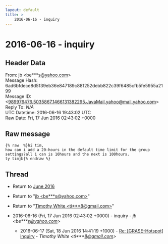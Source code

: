 ```yaml
---
layout: default
title: >
    2016-06-16 - inquiry
---
```


# 2016-06-16 - inquiry

## Header Data

From: jb \<be***s@yahoo.com\><br>
Message Hash: 6ad6bfdece8d5139eb36e847189c881252debb822c39f6485cfb5fe5955a2199<br>
Message ID: \<989976476.5035867.1466131382295.JavaMail.yahoo@mail.yahoo.com\><br>
Reply To: _N/A_<br>
UTC Datetime: 2016-06-16 19:43:02 UTC<br>
Raw Date: Fri, 17 Jun 2016 02:43:02 +0000<br>

## Raw message

```
{% raw  %}hi tim,
how can i add a 20-hours in the default time limit for the group settings?all i can is 10hours and the next is 100hours.
ty timjb{% endraw %}
```

## Thread

+ Return to [June 2016](/archive/2016/06)

+ Return to "[jb <be***s<span>@</span>yahoo.com>](/authors/be___s_at_yahoo_com)"
+ Return to "[Timothy White <ti***8<span>@</span>gmail.com>](/authors/ti___8_at_gmail_com)"

+ 2016-06-16 (Fri, 17 Jun 2016 02:43:02 +0000) - inquiry - _jb \<be***s@yahoo.com\>_
  + 2016-06-17 (Sat, 18 Jun 2016 14:41:19 +1000) - [Re: [GRASE-Hotspot] inquiry](/archive/2016/06/1fc04dbef755fc263b6c960d45187a4dc84fe65301685ba96463fa3bdd7f07a4) - _Timothy White \<ti***8@gmail.com\>_

